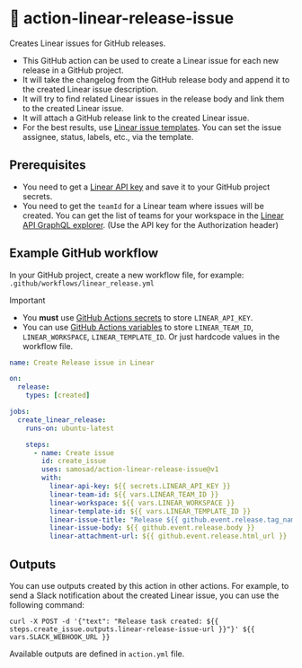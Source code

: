 # 🚢 action-linear-release-issue

Creates Linear issues for GitHub releases.

- This GitHub action can be used to create a Linear issue for each new release in a GitHub project.
- It will take the changelog from the GitHub release body and append it to the created Linear issue description.
- It will try to find related Linear issues in the release body and link them to the created Linear issue.
- It will attach a GitHub release link to the created Linear issue.
- For the best results, use [Linear issue templates](https://linear.app/docs/issue-templates). You can set the issue assignee, status, labels, etc., via the template.

## Prerequisites

- You need to get a [Linear API key](https://linear.app/settings/api) and save it to your GitHub project secrets.
- You need to get the `teamId` for a Linear team where issues will be created. You can get the list of teams for your workspace in the [Linear API GraphQL explorer](https://studio.apollographql.com/public/Linear-API/variant/current/explorer?explorerURLState=N4IgJg9gxgrgtgUwHYBcQC4QEcYIE4CeABACoICGcAzkcADpJFEoXW0NNNIRgI32NOTAJZgOQokkoJxTAL7iFSOSDlA). (Use the API key for the Authorization header)

## Example GitHub workflow

In your GitHub project, create a new workflow file, for example: `.github/workflows/linear_release.yml`

> [!IMPORTANT]
> - You **must** use [GitHub Actions secrets](https://docs.github.com/en/actions/security-guides/using-secrets-in-github-actions) to store `LINEAR_API_KEY`.
> - You can use [GitHub Actions variables](https://docs.github.com/en/actions/learn-github-actions/variables) to store `LINEAR_TEAM_ID`, `LINEAR_WORKSPACE`, `LINEAR_TEMPLATE_ID`. Or just hardcode values in the workflow file.

```yaml
name: Create Release issue in Linear

on:
  release:
    types: [created]

jobs:
  create_linear_release:
    runs-on: ubuntu-latest

    steps:
      - name: Create issue
        id: create_issue
        uses: samosad/action-linear-release-issue@v1
        with:
          linear-api-key: ${{ secrets.LINEAR_API_KEY }}
          linear-team-id: ${{ vars.LINEAR_TEAM_ID }}
          linear-workspace: ${{ vars.LINEAR_WORKSPACE }}
          linear-template-id: ${{ vars.LINEAR_TEMPLATE_ID }}
          linear-issue-title: "Release ${{ github.event.release.tag_name }}"
          linear-issue-body: ${{ github.event.release.body }}
          linear-attachment-url: ${{ github.event.release.html_url }}
```

## Outputs

You can use outputs created by this action in other actions. For example, to send a Slack notification about the created Linear issue, you can use the following command:

```shell
curl -X POST -d '{"text": "Release task created: ${{ steps.create_issue.outputs.linear-release-issue-url }}"}' ${{ vars.SLACK_WEBHOOK_URL }}
```

Available outputs are defined in `action.yml` file.
